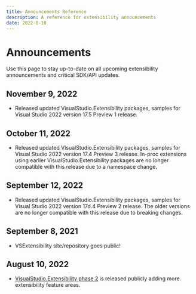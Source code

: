 ```yaml
---
title: Announcements Reference
description: A reference for extensibility announcements
date: 2022-8-10
---
```


# Announcements
Use this page to stay up-to-date on all upcoming extensibility announcements and critical SDK/API updates.

## November 9, 2022
* Released updated VisualStudio.Extensibility packages, samples for Visual Studio 2022 version 17.5 Preview 1 release. 

## October 11, 2022
* Released updated VisualStudio.Extensibility packages, samples for Visual Studio 2022 version 17.4 Preview 3 release. In-proc extensions using earlier VisualStudio.Extensibility packages are no longer compatible with this release due to a namespace change.

## September 12, 2022
* Released updated VisualStudio.Extensibility packages, samples for Visual Studio 2022 version 17d.4 Preview 2 release. The older versions are no longer compatible with this release due to breaking changes.

## September 8, 2021
* VSExtensibility site/repository goes public!

## August 10, 2022
* [VisualStudio.Extensibility phase 2](https://devblogs.microsoft.com/visualstudio/visualstudio-extensibility/) is released publicly adding more extensibility feature areas.


